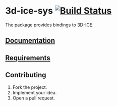 # 3d-ice-sys [![Build Status][status-svg]][status-url]

The package provides bindings to [3D-ICE][1].

## [Documentation][2]

## [Requirements][3]

## Contributing

1. Fork the project.
2. Implement your idea.
3. Open a pull request.

[1]: http://esl.epfl.ch/3D-ICE
[2]: https://stainless-steel.github.io/3d-ice-sys
[3]: http://esl.epfl.ch/files/content/sites/esl/files/3dice/releases/3D-ICE-User_Guide.pdf

[status-svg]: https://travis-ci.org/stainless-steel/3d-ice-sys.svg?branch=master
[status-url]: https://travis-ci.org/stainless-steel/3d-ice-sys
